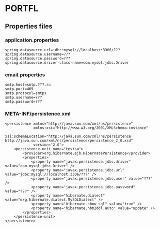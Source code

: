 # PORTFL

## Properties files

### application.properties

    spring.datasource.url=jdbc:mysql://localhost:3306/???
    spring.datasource.username=???
    spring.datasource.password=???
    spring.datasource.driver-class-name=com.mysql.jdbc.Driver

### email.properties

    smtp.host=smtp.???.ru
    smtp.port=465
    smtp.protocol=smtps
    smtp.username=???
    smtp.password=???

### META-INF/persistence.xml

    <persistence xmlns="http://java.sun.com/xml/ns/persistence"
                 xmlns:xsi="http://www.w3.org/2001/XMLSchema-instance"
                 xsi:schemaLocation="http://java.sun.com/xml/ns/persistence http://java.sun.com/xml/ns/persistence/persistence_2_0.xsd"
                 version="2.0">
        <persistence-unit name="testsa">
            <provider>org.hibernate.ejb.HibernatePersistence</provider>
            <properties>
                <property name="javax.persistence.jdbc.driver" value="com.mysql.jdbc.Driver" />
                <property name="javax.persistence.jdbc.url" value="jdbc:mysql://localhost:3306/???" />
                <property name="javax.persistence.jdbc.user" value="???" />
                <property name="javax.persistence.jdbc.password" value="???" />
                <property name="hibernate.dialect" value="org.hibernate.dialect.MySQLDialect" />
                <property name="hibernate.show_sql" value="true" />
                <property name="hibernate.hbm2ddl.auto" value="update" />
            </properties>
        </persistence-unit>
    </persistence>
    